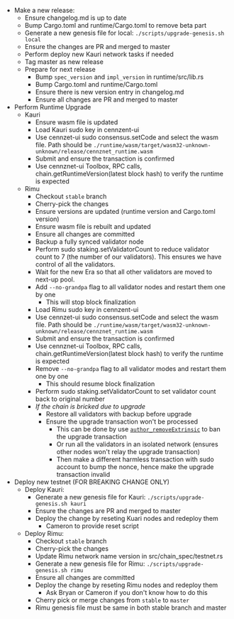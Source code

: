 - Make a new release:
  - Ensure changelog.md is up to date
  - Bump Cargo.toml and runtime/Cargo.toml to remove beta part
  - Generate a new genesis file for local: `./scripts/upgrade-genesis.sh local`
  - Ensure the changes are PR and merged to master
  - Perform deploy new Kauri network tasks if needed
  - Tag master as new release
  - Prepare for next release
    - Bump `spec_version` and `impl_version` in runtime/src/lib.rs
    - Bump Cargo.toml and runtime/Cargo.toml
    - Ensure there is new version entry in changelog.md
    - Ensure all changes are PR and merged to master
- Perform Runtime Upgrade
  - Kauri
    - Ensure wasm file is updated
    - Load Kauri sudo key in cennzent-ui
    - Use cennzet-ui sudo consensus.setCode and select the wasm file. Path should be `./runtime/wasm/target/wasm32-unknown-unknown/release/cennznet_runtime.wasm`
    - Submit and ensure the transaction is confirmed
    - Use cennznet-ui Toolbox, RPC calls, chain.getRuntimeVersion(latest block hash) to verify the runtime is expected
  - Rimu
    - Checkout `stable` branch
    - Cherry-pick the changes
    - Ensure versions are updated (runtime version and Cargo.toml version)
    - Ensure wasm file is rebuilt and updated
    - Ensure all changes are committed
    - Backup a fully synced validator node
    - Perform sudo staking.setValidatorCount to reduce validator count to 7 (the number of our validators). This ensures we have control of all the validators.
    - Wait for the new Era so that all other validators are moved to next-up pool.
    - Add `--no-grandpa` flag to all validator nodes and restart them one by one
      - This will stop block finalization
    - Load Rimu sudo key in cennzent-ui
    - Use cennzet-ui sudo consensus.setCode and select the wasm file. Path should be `./runtime/wasm/target/wasm32-unknown-unknown/release/cennznet_runtime.wasm`
    - Submit and ensure the transaction is confirmed
    - Use cennznet-ui Toolbox, RPC calls, chain.getRuntimeVersion(latest block hash) to verify the runtime is expected
    - Remove `--no-grandpa` flag to all validator modes and restart them one by one
      - This should resume block finalization
    - Perform sudo staking.setValidatorCount to set validator count back to original number
    - *If the chain is bricked due to upgrade*
      - Restore all validators with backup before upgrade
      - Ensure the upgrade transaction won't be processed
        - This can be done by use [`author_removeExtrinsic`](https://github.com/paritytech/substrate/pull/2732) to ban the upgrade transaction 
        - Or run all the validators in an isolated network (ensures other nodes won't relay the upgrade transaction)
        - Then make a different harmless transaction with sudo account to bump the nonce, hence make the upgrade transaction invalid
- Deploy new testnet (FOR BREAKING CHANGE ONLY)
  - Deploy Kauri:
    - Generate a new genesis file for Kauri: `./scripts/upgrade-genesis.sh kauri`
    - Ensure the changes are PR and merged to master
    - Deploy the change by reseting Kuari nodes and redeploy them
      - Cameron to provide reset script
  - Deploy Rimu:
    - Checkout `stable` branch
    - Cherry-pick the changes
    - Update Rimu network name version in src/chain_spec/testnet.rs
    - Generate a new genesis file for Rimu: `./scripts/upgrade-genesis.sh rimu`
    - Ensure all changes are committed
    - Deploy the change by reseting Rimu nodes and redeploy them
      - Ask Bryan or Cameron if you don't know how to do this
    - Cherry pick or merge changes from `stable` to `master`
    - Rimu genesis file must be same in both stable branch and master